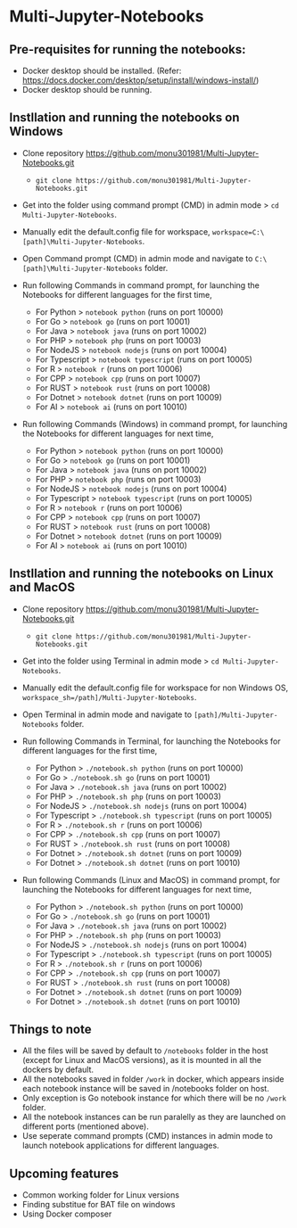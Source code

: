 # Multi-Jupyter-Notebooks

## Pre-requisites for running the notebooks:
- Docker desktop should be installed. (Refer: https://docs.docker.com/desktop/setup/install/windows-install/)
- Docker desktop should be running.

## Instllation and running the notebooks on Windows
- Clone repository https://github.com/monu301981/Multi-Jupyter-Notebooks.git
  - `git clone https://github.com/monu301981/Multi-Jupyter-Notebooks.git`
- Get into the folder using command prompt (CMD) in admin mode > `cd Multi-Jupyter-Notebooks`.
- Manually edit the default.config file for workspace, `workspace=C:\[path]\Multi-Jupyter-Notebooks`.
- Open Command prompt (CMD) in admin mode and navigate to `C:\[path]\Multi-Jupyter-Notebooks` folder.
- Run following Commands in command prompt, for launching the Notebooks for different languages for the first time,
  - For Python > `notebook python` (runs on port 10000)
  - For Go > `notebook go` (runs on port 10001)
  - For Java > `notebook java` (runs on port 10002)
  - For PHP > `notebook php` (runs on port 10003)
  - For NodeJS > `notebook nodejs` (runs on port 10004)
  - For Typescript > `notebook typescript` (runs on port 10005)
  - For R > `notebook r` (runs on port 10006)
  - For CPP > `notebook cpp` (runs on port 10007)
  - For RUST > `notebook rust` (runs on port 10008)
  - For Dotnet > `notebook dotnet` (runs on port 10009)
  - For AI > `notebook ai` (runs on port 10010)
  
- Run following Commands (Windows) in command prompt, for launching the Notebooks for different languages for next time,
  - For Python > `notebook python` (runs on port 10000)
  - For Go > `notebook go` (runs on port 10001)
  - For Java > `notebook java` (runs on port 10002)
  - For PHP > `notebook php` (runs on port 10003)
  - For NodeJS > `notebook nodejs` (runs on port 10004)
  - For Typescript > `notebook typescript` (runs on port 10005)
  - For R > `notebook r` (runs on port 10006)
  - For CPP > `notebook cpp` (runs on port 10007)
  - For RUST > `notebook rust` (runs on port 10008)
  - For Dotnet > `notebook dotnet` (runs on port 10009)
  - For AI > `notebook ai` (runs on port 10010)
  
## Instllation and running the notebooks on Linux and MacOS
- Clone repository https://github.com/monu301981/Multi-Jupyter-Notebooks.git
  - `git clone https://github.com/monu301981/Multi-Jupyter-Notebooks.git`
- Get into the folder using Terminal in admin mode > `cd Multi-Jupyter-Notebooks`.
- Manually edit the default.config file for workspace for non Windows OS, `workspace_sh=/path]/Multi-Jupyter-Notebooks`.
- Open Terminal in admin mode and navigate to `[path]/Multi-Jupyter-Notebooks` folder.
- Run following Commands in Terminal, for launching the Notebooks for different languages for the first time,
  - For Python > `./notebook.sh python` (runs on port 10000)
  - For Go > `./notebook.sh go` (runs on port 10001)
  - For Java > `./notebook.sh java` (runs on port 10002)
  - For PHP > `./notebook.sh php` (runs on port 10003)
  - For NodeJS > `./notebook.sh nodejs` (runs on port 10004)
  - For Typescript > `./notebook.sh typescript` (runs on port 10005)
  - For R > `./notebook.sh r` (runs on port 10006)
  - For CPP > `./notebook.sh cpp` (runs on port 10007)
  - For RUST > `./notebook.sh rust` (runs on port 10008)
  - For Dotnet > `./notebook.sh dotnet` (runs on port 10009)
  - For Dotnet > `./notebook.sh dotnet` (runs on port 10010)
  
- Run following Commands (Linux and MacOS) in command prompt, for launching the Notebooks for different languages for next time,
  - For Python > `./notebook.sh python` (runs on port 10000)
  - For Go > `./notebook.sh go` (runs on port 10001)
  - For Java > `./notebook.sh java` (runs on port 10002)
  - For PHP > `./notebook.sh php` (runs on port 10003)
  - For NodeJS > `./notebook.sh nodejs` (runs on port 10004)
  - For Typescript > `./notebook.sh typescript` (runs on port 10005)
  - For R > `./notebook.sh r` (runs on port 10006)
  - For CPP > `./notebook.sh cpp` (runs on port 10007)
  - For RUST > `./notebook.sh rust` (runs on port 10008)
  - For Dotnet > `./notebook.sh dotnet` (runs on port 10009)
  - For Dotnet > `./notebook.sh dotnet` (runs on port 10010)

## Things to note
- All the files will be saved by default to `/notebooks` folder in the host (except for Linux and MacOS versions), as it is mounted in all the dockers by default.
- All the notebooks saved in folder `/work` in docker, which appears inside each notebook instance will be saved in /notebooks folder on host.
- Only exception is Go notebook instance for which there will be no `/work` folder.
- All the notebook instances can be run paralelly as they are launched on different ports (mentioned above).
- Use seperate command prompts (CMD) instances in admin mode to launch notebook applications for different languages.
  
## Upcoming features
- Common working folder for Linux versions
- Finding substitue for BAT file on windows
- Using Docker composer

